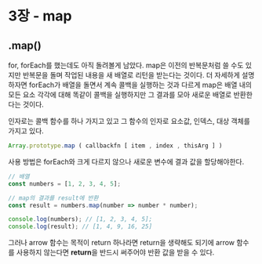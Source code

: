 # 3장 - map

## .map()

for, forEach를 했는데도 아직 돌려볼게 남았다. map은 이전의 반복문처럼 쓸 수도 있지만 반복문을 돌며 작업된 내용을 새 배열로 리턴을 받는다는 것이다. 더 자세하게 설명하자면 forEach가 배열을 돌면서 계속 콜백을 실행하는 것과 다르게 map은 배열 내의 모든 요소 각각에 대해 똑같이 콜백을 실행하지만 그 결과를 모아 새로운 배열로 반환한다는 것이다. 

인자로는 콜백 함수를 하나 가지고 있고 그 함수의 인자로 요소값, 인덱스, 대상 객체를 가지고 있다.

```javascript
Array.prototype.map ( callbackfn [ item , index , thisArg ] )
```

사용 방법은 forEach와 크게 다르지 않으나 새로운 변수에 결과 값을 할당해야한다.
```javascript
// 배열
const numbers = [1, 2, 3, 4, 5]; 

// map의 결과를 result에 반환
const result = numbers.map(number => number * number);

console.log(numbers); // [1, 2, 3, 4, 5]; 
console.log(result); // [1, 4, 9, 16, 25]
```

그러나 arrow 함수는 목적이 return 하나라면 return을 생략해도 되기에 arrow 함수를 사용하지 않는다면 **return**을 반드시 써주어야 반환 값을 받을 수 있다.

